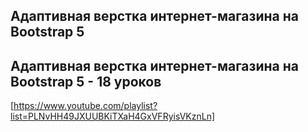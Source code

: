 **Адаптивная верстка интернет-магазина на Bootstrap 5**
------------
Адаптивная верстка интернет-магазина на Bootstrap 5 - 18 уроков
----------
[https://www.youtube.com/playlist?list=PLNvHH49JXUUBKiTXaH4GxVFRyisVKznLn]